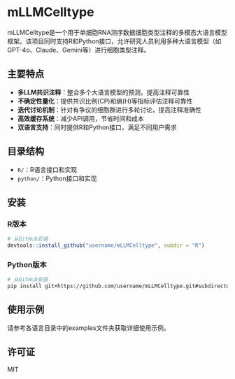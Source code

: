 # mLLMCelltype

mLLMCelltype是一个用于单细胞RNA测序数据细胞类型注释的多模态大语言模型框架。该项目同时支持R和Python接口，允许研究人员利用多种大语言模型（如GPT-4o、Claude、Gemini等）进行细胞类型注释。

## 主要特点

- **多LLM共识注释**：整合多个大语言模型的预测，提高注释可靠性
- **不确定性量化**：提供共识比例(CP)和熵(H)等指标评估注释可靠性
- **迭代讨论机制**：针对有争议的细胞群进行多轮讨论，提高注释准确性
- **高效缓存系统**：减少API调用，节省时间和成本
- **双语言支持**：同时提供R和Python接口，满足不同用户需求

## 目录结构

- `R/`：R语言接口和实现
- `python/`：Python接口和实现

## 安装

### R版本

```r
# 从GitHub安装
devtools::install_github("username/mLLMCelltype", subdir = "R")
```

### Python版本

```bash
# 从GitHub安装
pip install git+https://github.com/username/mLLMCelltype.git#subdirectory=python
```

## 使用示例

请参考各语言目录中的examples文件夹获取详细使用示例。

## 许可证

MIT
